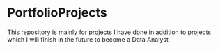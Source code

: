# PortfolioProjects
This repository is mainly for projects I have done in addition to projects which I will finish in the future to become a Data Analyst
